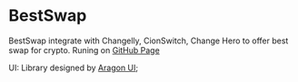 # BestSwap

BestSwap integrate with Changelly, CionSwitch, Change Hero to offer best swap for crypto. Runing on [GitHub Page](https://antoncoding.github.io/coin-exchange/)

UI: Library designed by [Aragon UI](https://github.com/aragon/aragon-ui);
